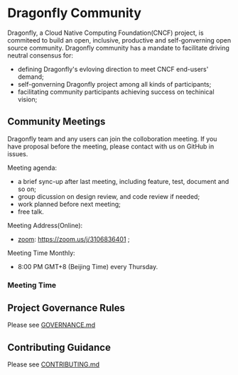 # Dragonfly Community

Dragonfly, a Cloud Native Computing Foundation(CNCF) project, is commiteed to
build an open, inclusive, productive and self-gonverning open source community.
Dragonfly community has a mandate to facilitate driving neutral consensus for:

* defining Dragonfly's evloving direction to meet CNCF end-users' demand;
* self-gonverning Dragonfly project among all kinds of participants;
* facilitating community participants achieving success on techinical vision;

## Community Meetings

Dragonfly team and any users can join the colloboration meeting. If you have
proposal before the meeting, please contact with us on GitHub in issues.

Meeting agenda:

* a brief sync-up after last meeting, including feature, test, document and so
on; 
* group dicussion on design review, and code review if needed;
* work planned before next meeting;
* free talk.

Meeting Address(Online):

* [zoom](https://zoom.us/): https://zoom.us/j/3106836401 ;

Meeting Time Monthly:

* 8:00 PM GMT+8 (Beijing Time) every Thursday. 

### Meeting Time

## Project Governance Rules

Please see [GOVERNANCE.md](./GOVERNANCE.md)

## Contributing Guidance

Please see [CONTRIBUTING.md](./CONTRIBUTING.md)